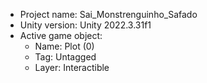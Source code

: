 <!-- UNITY CODE ASSIST INSTRUCTIONS START -->
- Project name: Sai_Monstrenguinho_Safado
- Unity version: Unity 2022.3.31f1
- Active game object:
  - Name: Plot (0)
  - Tag: Untagged
  - Layer: Interactible
<!-- UNITY CODE ASSIST INSTRUCTIONS END -->